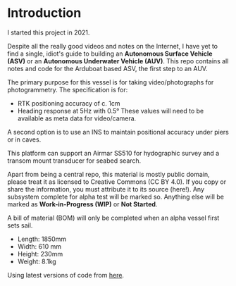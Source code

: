 # Introduction

I started this project in 2021.

Despite all the really good videos and notes on the Internet, I have yet to find a single, idiot's guide to building an **Autonomous Surface Vehicle (ASV)** or an **Autonomous Underwater Vehicle (AUV)**. This repo contains all notes and code for the Arduboat based ASV, the first step to an AUV.

The primary purpose for this vessel is for taking video/photographs for photogrammetry. The specification is for:

* RTK positioning accuracy of c. 1cm
* Heading response at 5Hz with 0.5° These values will need to be available as meta data for video/camera.

A second option is to use an INS to maintain positional accuracy under piers or in caves.

This platform can support an Airmar SS510 for hydographic survey and a transom mount transducer for seabed search.

Apart from being a central repo, this material is mostly public domain, please treat it as licensed to Creative Commons (CC BY 4.0). If you copy or share the information, you must attribute it to its source (here!). Any subsystem complete for alpha test will be marked so. Anything else will be marked as **Work-in-Progress (WIP)** or **Not Started**.

A bill of material (BOM) will only be completed when an alpha vessel first sets sail.

* Length: 1850mm
* Width: 610 mm
* Height: 230mm
* Weight: 8.1kg

Using latest versions of code from [here](https://github.com/rtklibexplorer/RTKLIB/releases).
